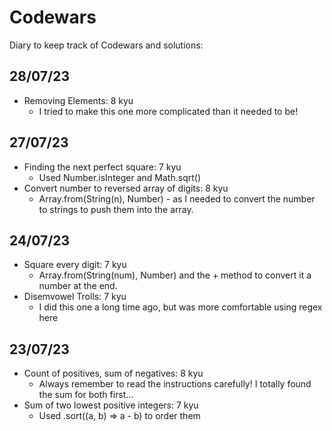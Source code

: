 # Codewars
Diary to keep track of Codewars and solutions:

## 28/07/23

- Removing Elements: 8 kyu
  - I tried to make this one more complicated than it needed to be! 

## 27/07/23
- Finding the next perfect square: 7 kyu
  - Used Number.isInteger and Math.sqrt()
- Convert number to reversed array of digits: 8 kyu
  - Array.from(String(n), Number) - as I needed to convert the number to strings to push them into the array.

## 24/07/23

- Square every digit: 7 kyu
  - Array.from(String(num), Number) and the + method to convert it a number at the end.
- Disemvowel Trolls: 7 kyu
  - I did this one a long time ago, but was more comfortable using regex here 

## 23/07/23

- Count of positives, sum of negatives: 8 kyu
  - Always remember to read the instructions carefully! I totally found the sum for both first...
- Sum of two lowest positive integers: 7 kyu
  - Used .sort((a, b) => a - b) to order them 
